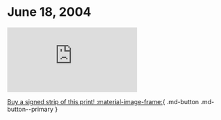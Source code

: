 # June 18, 2004

![](https://www.achewood.com/comic.php?date=06182004)

[Buy a signed strip of this print! :material-image-frame:](https://achewood-holiday-pop-up.myshopify.com/products/strip#06182004){ .md-button .md-button--primary }
